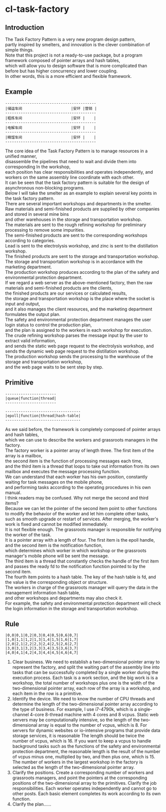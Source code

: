 # cl-task-factory

## Introduction
The Task Factory Pattern is a very new program design pattern,    
partly inspired by smelters, and innovation is the clever combination of simple things.    
Note that this project is not a ready-to-use package, but a program framework composed of pointer arrays and hash tables,    
which will allow you to design software that is more complicated than before but has higher concurrency and lower coupling.    
In other words, this is a more efficient and flexible framework.

## Example
```text
-----------------------------------------
|储运车间                      |安环 |营销 |
-----------------------------------------
|粗炼车间                      |安环 |    |
-----------------------------------------
|电解车间                      |安环 |    |
-----------------------------------------
|精馏车间                      |安环 |    |
-----------------------------------------
```
The core idea of ​​the Task Factory Pattern is to manage resources in a unified manner,    
disassemble the pipelines that need to wait and divide them into corresponding In the workshop,    
each position has clear responsibilities and operates independently, and workers on the same assembly line coordinate with each other.    
It can be seen that the task factory pattern is suitable for the design of asynchronous non-blocking programs.    
Below I will take the smelter as an example to explain several key points in the task factory pattern.    
There are several important workshops and departments in the smelter.    
Raw materials and semi-finished products are supplied by other companies and stored in several mine bins    
and other warehouses in the storage and transportation workshop.    
The materials are sent to the rough refining workshop for preliminary processing to remove some impurities.    
The semi-finished products are sent to the corresponding workshops according to categories.    
Lead is sent to the electrolysis workshop, and zinc is sent to the distillation workshop.    
The finished products are sent to the storage and transportation workshop.    
The storage and transportation workshop is in accordance with the marketing department.    
The production workshop produces according to the plan of the safety and environmental protection department.    
If we regard a web server as the above-mentioned factory, then the raw materials and semi-finished products are the clients,    
the finished products are our services or calculated results,    
the storage and transportation workshop is the place where the socket is input and output,    
and it also manages the client resources, and the marketing department formulates the output plan.    
The safety and environmental protection department manages the user login status to control the production plan,    
and the plan is assigned to the workers in each workshop for execution.    
The crude refining workshop parses the message input by the user to extract valid information,    
and sends the static web page request to the electrolysis workshop, and sends the dynamic web page request to the distillation workshop.    
The production workshop sends the processing to the warehouse of the storage and transportation workshop,    
and the web page waits to be sent step by step.

## Primitive
```text
-----------------------
|queue|function|thread|
-----------------------

----------------------------------
|epoll|function|thread|hash-table|
----------------------------------
```
As we said before, the framework is completely composed of pointer arrays and hash tables,    
which we can use to describe the workers and grassroots managers in the factory.    
The factory worker is a pointer array of length three. The first item of the array is a mailbox,    
the second item is the function of processing messages each time,    
and the third item is a thread that loops to take out information from its own mailbox and executes the message processing function.    
We can understand that each worker has his own position, constantly waiting for task messages on the mobile phone,    
and performing tasks according to the operating procedures in his own manual.    
I think readers may be confused. Why not merge the second and third items?    
Because we can let the pointer of the second item point to other functions    
to modify the behavior of the worker and let him complete other tasks,    
such as smooth upgrade or restart of services. After merging, the worker's work is fixed and cannot be modified immediately.    
It is not flexible enough. The grassroots manager is responsible for notifying the worker of the task.    
It is a pointer array with a length of four. The first item is the epoll handle, and the second item is the notification function,    
which determines which worker in which workshop or the grassroots manager's mobile phone will be sent the message.    
The third item is a thread that constantly checks the handle of the first item    
and passes the ready fd to the notification function pointed to by the second item.    
The fourth item points to a hash table. The key of the hash table is fd, and the value is the corresponding object or structure.    
The workers in charge of the grassroots manager will query the data in the management information hash table,    
and other workshops and departments may also check it.    
For example, the safety and environmental protection department will check the login information in the storage and transportation workshop.   

## Rule
```text
|0,0|0,1|0,2|0,3|0,4|0,5|0,6|0,7|
|1,0|1,1|1,2|1,3|1,4|1,5|1,6|1,7|
|2,0|2,1|2,2|2,3|2,4|2,5|2,6|2,7|
|3,0|3,1|3,2|3,3|3,4|3,5|3,6|3,7|
|4,0|4,1|4,2|4,3|4,4|4,5|4,6|4,7|
````
1. Clear business. We need to establish a two-dimensional pointer array to represent the factory, and split the waiting part of the assembly line into tasks that can be successfully completed by a single worker during the execution process. Each task is a work section, and the big work is is a workshop, the total number of workshops plus one is the width of the two-dimensional pointer array, each row of the array is a workshop, and each item in the row is a primitive.
2. Identify the device. We need to know the number of CPU threads and determine the length of the two-dimensional pointer array according to the type of business. For example, I use i7-4790k, which is a single-channel 4-core 8-thread machine with 4 cores and 8 vcpus. Static web servers may be computationally intensive, so the length of the two-dimensional array is equal to the number of vcpus, which is 8. For servers for dynamic websites or io-intensive programs that provide data storage services, it is reasonable The length should be twice the number of vcpus, which is 16. If you want to keep a vcpus to handle background tasks such as the functions of the safety and environmental protection department, the reasonable length is the result of the number of vcpus minus one, multiplied by two, and then plus one, which is 15. The number of workers in the largest workshop in the factory is selected as the length of the two-dimensional pointer array.
3. Clarify the positions. Create a corresponding number of workers and grassroots managers, and point the pointers at the corresponding positions of the two-dimensional array to the primitives. Clarify the job responsibilities. Each worker operates independently and cannot go to other posts. Each basic element completes its work according to its own function.
4. Clarify the plan......
